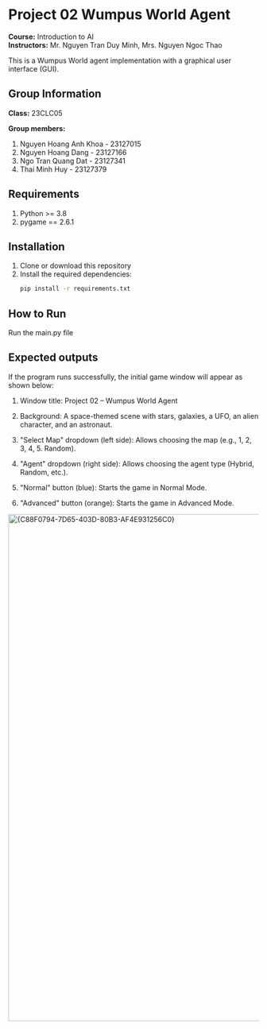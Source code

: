 # Project 02 Wumpus World Agent

**Course:** Introduction to AI  
**Instructors:** Mr. Nguyen Tran Duy Minh, Mrs. Nguyen Ngoc Thao

This is a Wumpus World agent implementation with a graphical user interface (GUI).

## Group Information

**Class:** 23CLC05

**Group members:**
1. Nguyen Hoang Anh Khoa - 23127015
2. Nguyen Hoang Dang - 23127166
3. Ngo Tran Quang Dat - 23127341
4. Thai Minh Huy - 23127379
## Requirements
1. Python >= 3.8
2. pygame == 2.6.1
## Installation

1. Clone or download this repository
2. Install the required dependencies:
   ```bash
   pip install -r requirements.txt
   ```
## How to Run
Run the main.py file
## Expected outputs
If the program runs successfully, the initial game window will appear as shown below:

1. Window title: Project 02 – Wumpus World Agent

2. Background: A space-themed scene with stars, galaxies, a UFO, an alien character, and an astronaut.

3. "Select Map" dropdown (left side): Allows choosing the map (e.g., 1, 2, 3, 4, 5. Random).

4. "Agent" dropdown (right side): Allows choosing the agent type (Hybrid, Random, etc.).

5. "Normal" button (blue): Starts the game in Normal Mode.

6. "Advanced" button (orange): Starts the game in Advanced Mode.
<img width="1436" height="1021" alt="{C88F0794-7D65-403D-80B3-AF4E931256C0}" src="https://github.com/user-attachments/assets/65fe3e71-0ce1-4974-b500-8044b3b47873" />
